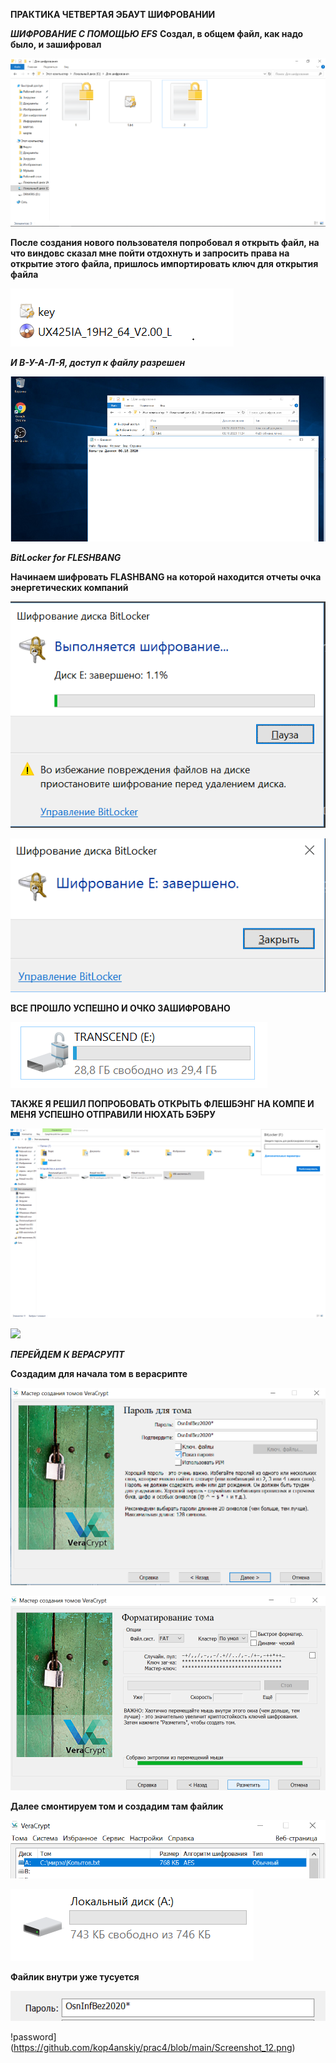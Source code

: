 **ПРАКТИКА ЧЕТВЕРТАЯ ЭБАУТ ШИФРОВАНИИ**

***ШИФРОВАНИЕ С ПОМОЩЬЮ EFS***
**Создал, в общем файл, как надо было, и зашифровал**

![](https://raw.githubusercontent.com/kop4anskiy/prac4/main/Screenshot_4.png)

**После создания нового пользователя попробовал я открыть файл, на что виндовс сказал мне пойти отдохнуть и запросить права на открытие этого файла, пришлось импортировать ключ для открытия файла**

![](https://raw.githubusercontent.com/kop4anskiy/prac4/main/Screenshot_7.png)

***И В-У-А-Л-Я, доступ к файлу разрешен***

![](https://raw.githubusercontent.com/kop4anskiy/prac4/main/Screenshot_8.png)

***BitLocker for FLESHBANG***

**Начинаем шифровать FLASHBANG на которой находится отчеты очка энергетических компаний**

![](https://raw.githubusercontent.com/kop4anskiy/prac4/main/Screenshot_5.png)

![](https://raw.githubusercontent.com/kop4anskiy/prac4/main/Screenshot_6.png)

**ВСЕ ПРОШЛО УСПЕШНО И ОЧКО ЗАШИФРОВАНО**

![](https://raw.githubusercontent.com/kop4anskiy/prac4/main/Screenshot_9.png)

**ТАКЖЕ Я РЕШИЛ ПОПРОБОВАТЬ ОТКРЫТЬ ФЛЕШБЭНГ НА КОМПЕ И МЕНЯ УСПЕШНО ОТПРАВИЛИ НЮХАТЬ БЭБРУ**

![](https://raw.githubusercontent.com/kop4anskiy/prac4/main/%D0%91%D0%B5%D0%B7%D1%8B%D0%BC%D1%8F%D0%BD%D0%BD%D1%8B%D0%B9.png)

![](https://github.com/kop4anskiy/prac4/blob/main/tenor.gif?raw=true) 

***ПЕРЕЙДЕМ К ВЕРАСРУПТ***

**Создадим для начала том в верасрипте**

![](https://raw.githubusercontent.com/kop4anskiy/prac4/main/Screenshot_10.png)

![](https://raw.githubusercontent.com/kop4anskiy/prac4/main/Screenshot_11.png)

**Далее смонтируем том и создадим там файлик**

![](https://github.com/kop4anskiy/prac4/blob/main/Screenshot_3.png)

![](https://github.com/kop4anskiy/prac4/blob/main/Screenshot_2.png)

**Файлик внутри уже тусуется**

![](https://github.com/kop4anskiy/prac4/blob/main/Screenshot_1.png)

!password](https://github.com/kop4anskiy/prac4/blob/main/Screenshot_12.png)


